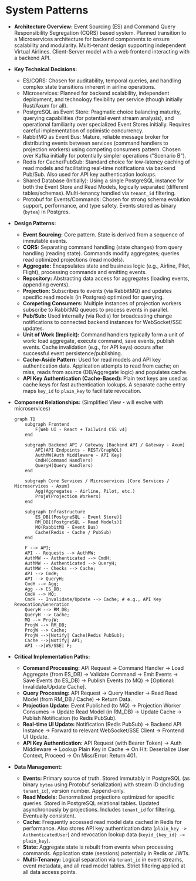 # System Patterns

* **Architecture Overview:** Event Sourcing (ES) and Command Query Responsibility Segregation (CQRS) based system. Planned transition to a Microservices architecture for backend components to ensure scalability and modularity. Multi-tenant design supporting independent Virtual Airlines. Client-Server model with a web frontend interacting with a backend API.
* **Key Technical Decisions:**
  * ES/CQRS: Chosen for auditability, temporal queries, and handling complex state transitions inherent in airline operations.
  * Microservices: Planned for backend scalability, independent deployment, and technology flexibility per service (though initially Rust/Axum for all).
  * PostgreSQL as Event Store: Pragmatic choice balancing maturity, querying capabilities (for potential event stream analysis), and operational familiarity over specialized Event Stores initially. Requires careful implementation of optimistic concurrency.
  * RabbitMQ as Event Bus: Mature, reliable message broker for distributing events between services (command handlers to projection workers) using competing consumers pattern. Chosen over Kafka initially for potentially simpler operations ("Scenario B").
  * Redis for Cache/PubSub: Standard choice for low-latency caching of read models and facilitating real-time notifications via backend Pub/Sub. Also used for API key authentication lookups.
  * Shared Database (Initially): Using a single PostgreSQL instance for both the Event Store and Read Models, logically separated (different tables/schemas). Multi-tenancy handled via `tenant_id` filtering.
  * Protobuf for Events/Commands: Chosen for strong schema evolution support, performance, and type safety. Events stored as binary (`bytea`) in Postgres.
* **Design Patterns:**
  * **Event Sourcing:** Core pattern. State is derived from a sequence of immutable events.
  * **CQRS:** Separating command handling (state changes) from query handling (reading state). Commands modify aggregates; queries read optimized projections (read models).
  * **Aggregate:** Encapsulates state and business logic (e.g., Airline, Pilot, Flight), processing commands and emitting events.
  * **Repository:** Abstracting data access for aggregates (loading events, appending events).
  * **Projection:** Subscribes to events (via RabbitMQ) and updates specific read models (in Postgres) optimized for querying.
  * **Competing Consumers:** Multiple instances of projection workers subscribe to RabbitMQ queues to process events in parallel.
  * **Pub/Sub:** Used internally (via Redis) for broadcasting change notifications to connected backend instances for WebSocket/SSE updates.
  * **Unit of Work (Implicit):** Command handlers typically form a unit of work: load aggregate, execute command, save events, publish events. Cache invalidation (e.g., for API keys) occurs after successful event persistence/publishing.
  * **Cache-Aside Pattern:** Used for read models and API key authentication data. Application attempts to read from cache; on miss, reads from source (DB/Aggregate logic) and populates cache.
  * **API Key Authentication (Cache-Based):** Plain text keys are used as cache keys for fast authentication lookups. A separate cache entry maps `key_id` to `plain_key` to facilitate revocation.
* **Component Relationships:** (Simplified View - will evolve with microservices)

    ```mermaid
    graph TD
        subgraph Frontend
            F[Web UI - React + Tailwind CSS v4]
        end

        subgraph Backend API / Gateway [Backend API / Gateway - Axum]
            API(API Endpoints - REST/GraphQL)
            AuthMW(Auth Middleware - API Key)
            CmdH(Command Handlers)
            QueryH(Query Handlers)
        end

        subgraph Core Services / Microservices [Core Services / Microservices - Axum]
            Agg(Aggregates - Airline, Pilot, etc.)
            ProjW(Projection Workers)
        end

        subgraph Infrastructure
            ES_DB[(PostgreSQL - Event Store)]
            RM_DB[(PostgreSQL - Read Models)]
            MQ(RabbitMQ - Event Bus)
            Cache(Redis - Cache / PubSub)
        end

        F --> API;
        API -- Requests --> AuthMW;
        AuthMW -- Authenticated --> CmdH;
        AuthMW -- Authenticated --> QueryH;
        AuthMW -- Checks --> Cache;
        API --> CmdH;
        API --> QueryH;
        CmdH --> Agg;
        Agg --> ES_DB;
        CmdH --> MQ;
        CmdH -- Invalidate/Update --> Cache; # e.g., API Key Revocation/Generation
        QueryH --> RM_DB;
        QueryH --> Cache;
        MQ --> ProjW;
        ProjW --> RM_DB;
        ProjW --> Cache;
        ProjW -->|Notify| Cache(Redis PubSub);
        Cache -->|Notify| API;
        API -->|WS/SSE| F;
    ```

* **Critical Implementation Paths:**
  * **Command Processing:** API Request -> Command Handler -> Load Aggregate (from ES_DB) -> Validate Command -> Emit Events -> Save Events (to ES_DB) -> Publish Events (to MQ) -> [Optional: Invalidate/Update Cache].
  * **Query Processing:** API Request -> Query Handler -> Read Read Model (from RM_DB / Cache) -> Return Data.
  * **Projection Update:** Event Published (to MQ) -> Projection Worker Consumes -> Update Read Model (in RM_DB) -> Update Cache -> Publish Notification (to Redis PubSub).
  * **Real-time UI Update:** Notification (Redis PubSub) -> Backend API Instance -> Forward to relevant WebSocket/SSE Client -> Frontend UI Update.
  * **API Key Authentication:** API Request (with Bearer Token) -> Auth Middleware -> Lookup Plain Key in Cache -> On Hit: Deserialize User Context, Proceed -> On Miss/Error: Return 401.
* **Data Management:**
  * **Events:** Primary source of truth. Stored immutably in PostgreSQL (as binary `bytea` using Protobuf serialization) with stream ID (including `tenant_id`), version number. Append-only.
  * **Read Models:** Denormalized projections optimized for specific queries. Stored in PostgreSQL relational tables. Updated asynchronously by projections. Includes `tenant_id` for filtering. Eventually consistent.
  * **Cache:** Frequently accessed read model data cached in Redis for performance. Also stores API key authentication data (`plain_key -> AuthenticatedUser`) and revocation lookup data (`keyid_{key_id} -> plain_key`).
  * **State:** Aggregate state is rebuilt from events when processing commands. Application state (sessions) potentially in Redis or JWTs.
  * **Multi-Tenancy:** Logical separation via `tenant_id` in event streams, event metadata, and all read model tables. Strict filtering applied at all data access points.
